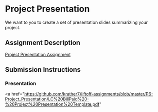 # Project Presentation
We want to you to create a set of presentation slides summarizing your project.

## Assignment Description
[Project Presentation Assignment](https://education.launchcode.org/liftoff/modules/assignments/project-presentation)

## Submission Instructions

### Presentation
<a href="https://github.com/krather7/liftoff-assignments/blob/master/P6-Project_Presentation/LC%20BillPaid%20-%20Project%20Presentation%20Template.pdf" <a/>
